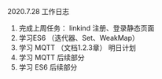 2020.7.28 工作日志
1. 完成上周任务： linkind 注册、登录静态页面
2. 学习ES6 （迭代器、Set、WeakMap）
3. 学习 MQTT （文档1.2.3章）
明日计划
1. 学习 MQTT 后续部分
2. 学习 ES6 后续部分